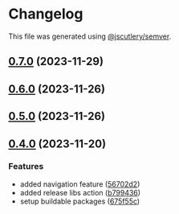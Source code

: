 # Changelog

This file was generated using [@jscutlery/semver](https://github.com/jscutlery/semver).

## [0.7.0](https://github.com/deriv-com/deriv-com-v2/compare/hooks-0.6.0...hooks-0.7.0) (2023-11-29)

## [0.6.0](https://github.com/deriv-com/deriv-com-v2/compare/hooks-0.5.0...hooks-0.6.0) (2023-11-26)

## [0.5.0](https://github.com/deriv-com/deriv-com-v2/compare/hooks-0.4.0...hooks-0.5.0) (2023-11-26)

## [0.4.0](https://github.com/deriv-com/deriv-com-v2/compare/hooks-0.3.0...hooks-0.4.0) (2023-11-20)

### Features

- added navigation feature ([56702d2](https://github.com/deriv-com/deriv-com-v2/commit/56702d2bac2e9c081ca7f986fead7f50f53723e4))
- added release libs action ([b799436](https://github.com/deriv-com/deriv-com-v2/commit/b7994362021f5da9c1d02cd995c8ee0bd8c353a7))
- setup buildable packages ([675f55c](https://github.com/deriv-com/deriv-com-v2/commit/675f55c6b1d1984596a664306deab038383a9f31))
